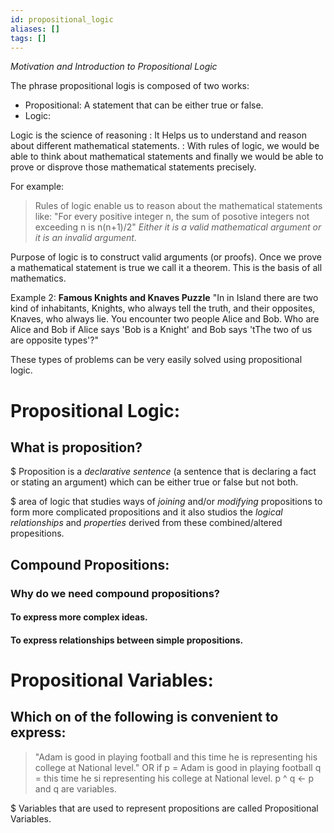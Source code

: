 ```yaml
---
id: propositional_logic
aliases: []
tags: []
---
```


_Motivation and Introduction to Propositional Logic_

The phrase propositional logis is composed of two works:

- Propositional: A statement that can be either true or false.
- Logic:

Logic is the science of reasoning
: It Helps us to understand and reason about different mathematical statements.
: With rules of logic, we would be able to think about mathematical statements and finally we would be able to prove or disprove those mathematical statements precisely.

For example:
> Rules of logic enable us to reason about the mathematical statements like:
> "For every positive integer n, the sum of posotive integers not exceeding n is n(n+1)/2"
> _Either it is a valid mathematical argument or it is an invalid argument._

Purpose of logic is to construct valid arguments (or proofs).
Once we prove a mathematical statement is true we call it a theorem.
This is the basis of all mathematics.

Example 2:
**Famous Knights and Knaves Puzzle**
"In in Island there are two kind of inhabitants, Knights, who always tell the truth, and their opposites, Knaves, who always lie. You encounter two people Alice and Bob. Who are Alice and Bob if Alice says 'Bob is a Knight' and Bob says 'tThe two of us are opposite types'?"

These types of problems can be very easily solved using propositional logic.

# Propositional Logic:
## What is proposition?
   $ Proposition is a _declarative sentence_ (a sentence that is declaring a fact or stating an argument) which can be either true or false but not both.


   $ area of logic that studies ways of _joining_ and/or _modifying_ propositions to form more complicated propositions and it also studios the _logical relationships_ and _properties_ derived from these combined/altered propesitions.

   ## Compound Propositions:
### Why do we need compound propositions?
#### To express more complex ideas.
#### To express relationships between simple propositions.

   # Propositional Variables:
## Which on of the following is convenient to express:
   > "Adam is good in playing football and this time he is representing his college at National level."
OR
   > if p = Adam is good in playing football
   > q = this time he si representing his college at National level.
   > p ^ q <- p and q are variables.

   $ Variables that are used to represent propositions are called Propositional Variables.
